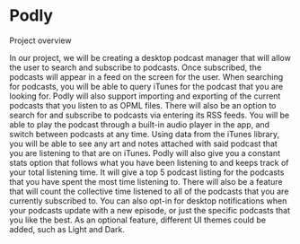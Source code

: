 # Podly

Project overview

In our project, we will be creating a desktop podcast manager that will allow the user to search and subscribe to podcasts. Once subscribed, the podcasts will appear in a feed on the screen for the user. When searching for podcasts, you will be able to query iTunes for the podcast that you are looking for. Podly will also support importing and exporting of the current podcasts that you listen to as OPML files.
There will also be an option to search for and subscribe to podcasts via entering its RSS feeds. You will be able to play the podcast through a built-in audio player in the app, and switch between podcasts at any time. Using data from the iTunes library, you will be able to see any art and notes attached with said podcast that you are listening to that are on iTunes.
 Podly will also give you a constant stats option that follows what you have been listening to and keeps track of your total listening time. It will give a top 5 podcast listing for the podcasts that you have spent the most time listening to. There will also be a feature that will count the collective time listened to all of the podcasts that you are currently subscribed to. 
 You can also opt-in for desktop notifications when your podcasts update with a new episode, or just the specific podcasts that you like the best. As an optional feature, different UI themes could be added, such as Light and Dark.

